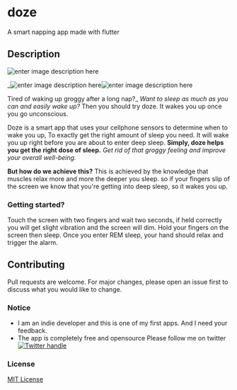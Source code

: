 # doze
A smart napping app made with flutter

## Description
![enter image description here](https://www.corspro.com/wp-content/uploads/2016/07/placeholder-2.png)

_![enter image description here](https://i0.wp.com/www.backpackpartners.com/wp-content/uploads/2015/11/phone-placeholder.jpg?fit=247,420)![enter image description here](https://i0.wp.com/www.backpackpartners.com/wp-content/uploads/2015/11/phone-placeholder.jpg?fit=247,420)

Tired of waking up groggy after a long nap?_
_Want to sleep as much as you can and easily wake up?_
Then you should try doze. It wakes you up once you go unconscious.

Doze is a smart app that uses your cellphone sensors to determine when to wake you up, To exactly get the right amount of sleep you need. It will wake you up right before you are about to enter deep sleep.
**Simply, doze helps you get the right dose of sleep.**
_Get rid of that groggy feeling and improve your overall well-being._


**But how do we achieve this?**
This is achieved by the knowledge that muscles relax more and more the deeper you sleep. so if your fingers slip of the screen we know that you're getting into deep sleep, so it wakes you up.

### Getting started?
Touch the screen with two fingers and wait two seconds, if held correctly you will get slight vibration and the screen will dim. Hold your fingers on the screen then sleep. Once you enter REM sleep, your hand should relax and trigger the alarm.

## Contributing
Pull requests are welcome. For major changes, please open an issue first to discuss what you would like to change.

  
### Notice

 - I am an indie developer and this is one of my first apps. And I need your feedback.
- The app is completely free and opensource 
Please follow me on twitter
[![Twitter handle][]][Twitter badge]
### License

[MIT License](https://choosealicense.com/licenses/mit/)



[Twitter handle]: https://img.shields.io/twitter/follow/joelasheen.svg?style=social&label=Follow
[Twitter badge]: https://twitter.com/intent/follow?screen_name=joelasheen